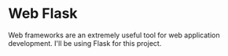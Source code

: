 # Web Flask

Web frameworks are an extremely useful tool for web application development. I'll be using Flask for this project.
